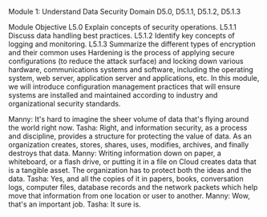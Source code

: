Module 1: Understand Data Security
Domain D5.0, D5.1.1, D5.1.2, D5.1.3

Module Objective
L5.0 Explain concepts of security operations.
L5.1.1 Discuss data handling best practices.
L5.1.2 Identify key concepts of logging and monitoring.
L5.1.3 Summarize the different types of encryption and their common uses
Hardening is the process of applying secure configurations (to reduce the attack surface) and locking down various hardware, communications systems and software, including the operating system, web server, application server and applications, etc. In this module, we will introduce configuration management practices that will ensure systems are installed and maintained according to industry and organizational security standards. 


Manny: It's hard to imagine the sheer volume of data that's flying around the world right now. Tasha: Right, and information security, as a process and discipline, provides a structure for protecting the value of data. As an organization creates, stores, shares, uses, modifies, archives, and finally destroys that data.  Manny: Writing information down on paper, a whiteboard, or a flash drive, or putting it in a file on Cloud creates data that is a tangible asset. The organization has to protect both the ideas and the data.  Tasha: Yes, and all the copies of it in papers, books, conversation logs, computer files, database records and the network packets which help move that information from one location or user to another.  Manny: Wow, that's an important job.  Tasha: It sure is.  